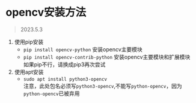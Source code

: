 # opencv安装方法
> 2023.5.3

1. 使用pip安装  
    - `pip install opencv-python` 安装opencv主要模块
    - `pip install opencv-contrib-python` 安装opencv主要模块和扩展模块  
    如果pip不行，请换成pip3再次尝试
2. 使用apt安装
    - `sudo apt install python3-opencv`  
    注意，此处包名必须写`python3-opencv`,不能写`python-opencv`，因为`python-opencv`已被弃用

